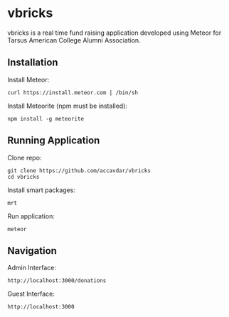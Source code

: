 vbricks
=======

vbricks is a real time fund raising application developed using Meteor for Tarsus American College Alumni Association.

## Installation

Install Meteor:

    curl https://install.meteor.com | /bin/sh

Install Meteorite (npm must be installed):

    npm install -g meteorite

## Running Application

Clone repo:

    git clone https://github.com/accavdar/vbricks
    cd vbricks

Install smart packages:

    mrt

Run application:

    meteor

## Navigation

Admin Interface:

    http://localhost:3000/donations

Guest Interface:

    http://localhost:3000

